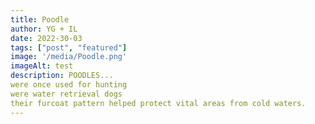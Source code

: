 ```yaml
---
title: Poodle
author: YG + IL
date: 2022-30-03
tags: ["post", "featured"]
image: '/media/Poodle.png'
imageAlt: test
description: POODLES...
were once used for hunting
were water retrieval dogs
their furcoat pattern helped protect vital areas from cold waters.
---
```

